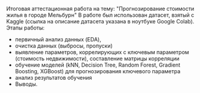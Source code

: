 Итоговая аттестационная работа на тему: "Прогнозирование стоимости жилья в городе Мельбурн"
В работе был использован датасет, взятый с Kaggle (ссылка на описание датасета указана в ноутбуке Google Colab).
Этапы работы:
- первичный анализ данных (EDA),
- очистка данных (выбросы, пропуски)
- выявление параметров, коррелирующих с ключевым параметром (стоимость недвижимости), составление матрицы корреляции
- обучение моделей (kNN, Decision Tree, Random Forest, Gradient Boosting, XGBoost) для прогнозирования ключевого параметра
- анализ результатов обучения
- Выводы.
